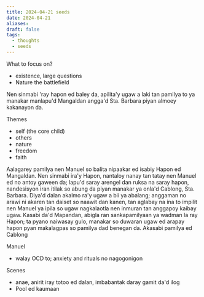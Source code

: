 ```yaml
---
title: 2024-04-21 seeds
date: 2024-04-21
aliases: 
draft: false
tags:
  - thoughts
  - seeds
---
```

What to focus on?
- existence, large questions
- Nature the battlefield

Nen sinmabi 'ray hapon ed baley da, apilita'y ugaw a laki tan pamilya to ya manakar manlapu'd Mangaldan angga'd Sta. Barbara piyan almoey kakanayon da.

Themes
- self (the core child)
- others
- nature
- freedom
- faith

Aalagarey pamilya nen Manuel so balita nipaakar ed isabiy Hapon ed Mangaldan. Nen sinmabi ira'y Hapon, nantaloy nanay tan tatay nen Manuel ed no antoy gaween da; lapu'd saray arengel dan ruksa na saray hapon, nandesisyon iran itilak so abung da piyan manakar ya onla'd Cablong, Sta. Barbara. Diya'd dalan akalmo ra'y ugaw a bii ya abalang; anggaman no arawi ni akaren tan daiset so naawit dan kanen, tan aglabay na ina to impilit nen Manuel ya ipila so ugaw nagkalaotla nen inmuran tan anggapoy kaibay ugaw. Kasabi da'd Mapandan, abigla ran sankapamilyaan ya wadman la ray Hapon; ta pyano naiwasay gulo, manakar so duwaran ugaw ed arapay hapon pyan makalagpas so pamilya dad benegan da. Akasabi pamilya ed Cablong


Manuel
- walay OCD to; anxiety and rituals no nagogonigon

Scenes
- anae, anirit iray totoo ed dalan, imbabantak daray gamit da'd ilog
- Pool ed kaumaan